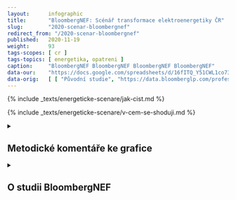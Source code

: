 ```yaml
---
layout:      infographic
title:       "BloombergNEF: Scénář transformace elektroenergetiky ČR"
slug:        "2020-scenar-bloombergnef"
redirect_from: "/2020-scenar-bloombergnef"
published:   2020-11-19
weight:      93
tags-scopes: [ cr ]
tags-topics: [ energetika, opatreni ]
caption:     "BloombergNEF BloombergNEF BloombergNEF BloombergNEF"
data-our:    "https://docs.google.com/spreadsheets/d/16fITQ_Y51CWL1co734tU5hHQUAf298chxxr3q0-lFWI/edit"
data-orig:   [ [ "Původní studie", "https://data.bloomberglp.com/professional/sites/24/BNEF-white-paper-EU-coal-transition-Final-6-July.pdf" ] ]
---
```


{% include _texts/energeticke-scenare/jak-cist.md %}

{% include _texts/energeticke-scenare/v-cem-se-shoduji.md %}

<details markdown=1>
<summary>
<h2>Metodické komentáře ke grafice</h2>
</summary>
{% include _texts/energeticke-scenare/rozdeleni-zdroju-2019.md %}

### Rozdělení zdrojů do kategorií: rok 2030

Oproti číslům udávaným v samotné studii jen upravujeme výrobu vodních elektráren: studie uvádí součet vodních i přečerpávacích. Protože studie nepočítá se stavbou nových přečerpávacích elektráren, tak od této jejich predikce odpočítáváme skutečnou výrobu v roce 2019.

{% include _texts/energeticke-scenare/emise.md %}
</details>

<details markdown=1>
<summary>
<h2>O studii BloombergNEF</h2>
</summary>

Scénář od agentury [BloombergNEF](https://about.bnef.com/) vznikl v rámci studie [Investing in the Recovery and Transition of Europe’s Coal Regions](https://about.bnef.com/blog/new-report-reveals-economic-path-to-a-rapid-coal-phase-out-in-europe/) (Investice do obnovy a transformace evropských uhelných regionů), která byla zveřejněna v červenci tohoto roku. 

## Zaměření scénáře a použitá metodika 

Zmíněná studie se zabývá možností přechodu k nízkouhlíkovému hospodářství ve vybraných státech EU, které mají vysoký podíl fosilních zdrojů na výrobě elektřiny, ale přitom stále nemají stanovený termín odstavení uhelných elektráren. Ve výsledku tak modeluje proces přechodu na čistou výrobu elektřiny pro Polsko, Česko, Rumunsko a Bulharsko v horizontu roku 2030.

Scénář vychází z vlastní metodiky, tzv. [New Energy Outlook](https://about.bnef.com/new-energy-outlook/). Ta je postavena na stávajících schématech (neuvažuje nové mechanismy podpory), přičemž určuje ekonomické faktory a body zvratu, které formují výsledný stav.

V daném případě se jedná o srovnání sdružených nákladů na výrobu elektřiny (včetně ceny uhlíku, respektive uhlíkových povolenek, obchodovaných v rámci systému EUA), dostupnost jednotlivých zdrojů elektřiny a provozní podmínky, které stanovují jejich vyžití v čase.

Výrobní mix je řešen pomocí vlastního NEFM modelu, jehož cílem je minimalizovat systémové náklady při splnění špičkové poptávky. Prognoza spotřeby elektřiny je poté založena na vlastních scénářích, které berou v úvahu zejména očekávaný vývoj HDP, mimo jiné i s ohledem na probíhající pandemii koronaviru.

Ve studii nejsou zmíněny žádné bližší detaily ohledně modelování elektrizační soustavy a to jak na úrovni ČR, tak na úrovni případných vyšších celků.

## Výsledky scénáře

Výsledný mix počítá s poklesem instalovaného výkonu v uhlí a výrazným zvýšením výkonu větrných elektráren (nejvíce z uvedených scénářů). Na rozdíl od ostatních scénářů počítá BloombergNEF také se snížením instalovaného výkonu v plynových elektrárnách.

Pro využití obnovitelných zdrojů jsou klíčové tzv. body zlomu, které určují okamžik, kdy se stává výroba z těchto zdrojů levnější, než výroba z fosilních elektráren. V případě větrných elektráren tak Bloomberg NEF počítá s jejich rozvojem především po roce 2025, zatímco u solárních elektráren předpokládá největší nárůst až v samém závěru dekády.
Předpokládané náklady na výstavbu nových obnovitelných zdrojů jsou dle scénáře 5,8 mld. EUR. Investice do infrastruktury scénář nemodeluje.

</details>
